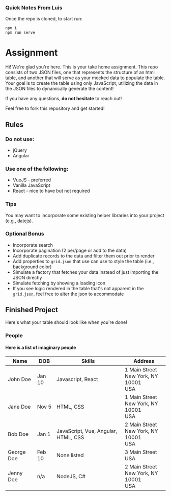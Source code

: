 ### Quick Notes From Luis
Once the repo is cloned, to start run:
```
npm i
npm run serve
```

# Assignment

Hi! We're glad you're here. This is your take home assignment. This repo consists of two JSON files, one that represents the structure of an html table, and another that will serve as your mocked data to populate the table. Your goal is to create the table using only JavaScript, utilizing the data in the JSON files to dynamically generate the content!

If you have any questions, **do not hesitate** to reach out!

Feel free to fork this repository and get started!

## Rules

### Do not use:

- jQuery
- Angular

### Use one of the following:

- VueJS - preferred
- Vanilla JavaScript
- React - nice to have but not required

### Tips

You may want to incorporate some existing helper libraries into your project (e.g., datejs).

### Optional Bonus

- Incorporate search
- Incorporate pagination (2 per/page or add to the data)
- Add duplicate records to the data and filter them out prior to render
- Add properties to `grid.json` that use can use to style the table (i.e., background color)
- Simulate a factory that fetches your data instead of just importing the JSON directly
- Simulate fetching by showing a loading icon
- If you see logic rendered in the table that's not apparent in the `grid.json`, feel free to alter the json to accommodate

## Finished Project

Here's what your table should look like when you're done!

### People

#### Here is a list of imaginary people

<table>
  <thead>
    <tr>
      <th>Name</th>
      <th>DOB</th>
      <th>Skills</th>
      <th>Address</th>
    </tr>
  </thead>
  <tbody>
    <tr>
      <td>John Doe</td>
      <td>Jan 10</td>
      <td>Javascript, React</td>
      <td>1 Main Street<br>New York, NY 10001<br>USA</td>      
    </tr>
    <tr>
      <td>Jane Doe</td>
      <td>Nov 5</td>
      <td>HTML, CSS</td>
      <td>1 Main Street<br>New York, NY 10001<br>USA</td>      
    </tr>
    <tr>
      <td>Bob Doe</td>
      <td>Jan 1</td>
      <td>JavaScript, Vue, Angular, HTML, CSS</td>
      <td>2 Main Street<br>New York, NY 10001<br>USA</td>      
    </tr>
    <tr>
      <td>George Doe</td>
      <td>Feb 10</td>
      <td>None listed</td>
      <td>3 Main Street<br>USA</td>      
    </tr>
    <tr>
      <td>Jenny Doe</td>
      <td>n/a</td>
      <td>NodeJS, C#</td>
      <td>2 Main Street<br>New York, NY 10001<br>USA</td>      
    </tr>
  </tbody>
</table>
